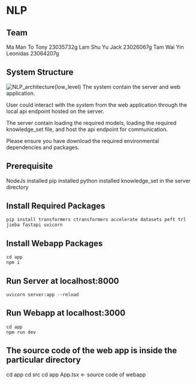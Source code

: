 # NLP

## Team
Ma Man To Tony 23035732g
Lam Shu Yu Jack 23026067g
Tam Wai Yin Leonidas 23064207g

## System Structure
![NLP_architecture(low_level)](https://github.com/tonyma163/NLP/assets/69798498/f5f965e6-7646-41bf-b8d9-be8a71ad968c)
The system contain the server and web application.

User could interact with the system from the web application through the local api endpoint hosted on the server.

The server contain loading the required models, loading the required knowledge_set file, and host the api endpoint for communication.

Please ensure you have download the required environmental dependencies and packages.

## Prerequisite
NodeJs installed
pip installed
python installed
knowledge_set in the server directory

## Install Required Packages
```
pip install transformers ctransformers accelerate datasets peft trl jieba fastapi uvicorn
```

## Install Webapp Packages
```
cd app
npm i
```

## Run Server at localhost:8000
```
uvicorn server:app --reload
```

## Run Webapp at localhost:3000
```
cd app
npm run dev
```

## The source code of the web app is inside the particular directory
cd app
cd src
cd app
App.tsx <- source code of webapp
